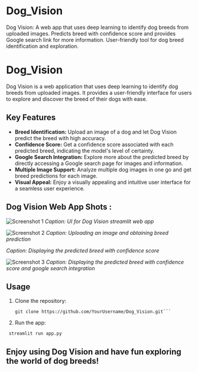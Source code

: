 # Dog_Vision
Dog Vision: A web app that uses deep learning to identify dog breeds from uploaded images. Predicts breed with confidence score and provides Google search link for more information. User-friendly tool for dog breed identification and exploration.


# Dog_Vision

Dog Vision is a web application that uses deep learning to identify dog breeds from uploaded images. It provides a user-friendly interface for users to explore and discover the breed of their dogs with ease.

## Key Features

- **Breed Identification:** Upload an image of a dog and let Dog Vision predict the breed with high accuracy.
- **Confidence Score:** Get a confidence score associated with each predicted breed, indicating the model's level of certainty.
- **Google Search Integration:** Explore more about the predicted breed by directly accessing a Google search page for images and information.
- **Multiple Image Support:** Analyze multiple dog images in one go and get breed predictions for each image.
- **Visual Appeal:** Enjoy a visually appealing and intuitive user interface for a seamless user experience.

## Dog Vision Web App Shots : 

![Screenshot 1](![image](https://github.com/RushikeshKothawade07/Dog_Vision/assets/97045515/b7e33a10-ca17-4a74-889a-8c64c73812d0)
)
*Caption: UI for Dog Vision streamlit web app*

![Screenshot 2](![image](https://github.com/RushikeshKothawade07/Dog_Vision/assets/97045515/947909ff-dd7b-4f27-9d02-41b50e5e0d07)
)
*Caption: Uploading an image and obtaining breed prediction*

*Caption: Displaying the predicted breed with confidence score*

![Screenshot 3](![image](https://github.com/RushikeshKothawade07/Dog_Vision/assets/97045515/56e37031-7d2a-4297-aff6-23008b712ac0)
)
*Caption: Displaying the predicted breed with confidence score and google search integration*

## Usage

1. Clone the repository:

   ```shell
   git clone https://github.com/YourUsername/Dog_Vision.git```

2. Run the app:

  ```shell
   streamlit run app.py
```

## Enjoy using Dog Vision and have fun exploring the world of dog breeds!
